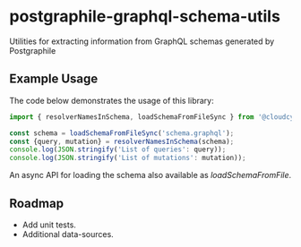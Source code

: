 # postgraphile-graphql-schema-utils
Utilities for extracting information from GraphQL schemas generated by Postgraphile

## Example Usage

The code below demonstrates the usage of this library:

```typescript
import { resolverNamesInSchema, loadSchemaFromFileSync } from '@cloudcycle/postgraphile-graphql-schema-utils';

const schema = loadSchemaFromFileSync('schema.graphql');
const {query, mutation} = resolverNamesInSchema(schema);
console.log(JSON.stringify('List of queries': query));
console.log(JSON.stringify('List of mutations': mutation));
```

An async API for loading the schema also available as _loadSchemaFromFile_.

## Roadmap

* Add unit tests.
* Additional data-sources.
